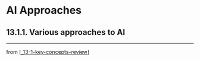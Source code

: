 # AI Approaches

## 13.1.1. Various approaches to AI

---
from [[_13-1-key-concepts-review]]

[//begin]: # "Autogenerated link references for markdown compatibility"
[_13-1-key-concepts-review]: _13-1-key-concepts-review.md "Key Concepts"
[//end]: # "Autogenerated link references"